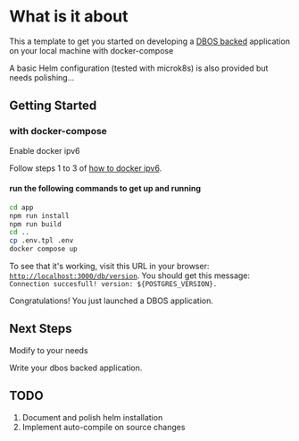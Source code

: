 # What is it about
This a template to get you started on developing
a [DBOS backed](https://docs.dbos.dev/) application on your local machine
with docker-compose

A basic Helm configuration (tested with microk8s) is also provided but needs polishing...

## Getting Started
### with docker-compose
Enable docker ipv6

Follow steps 1 to 3 of [how to docker ipv6](https://docs.docker.com/config/daemon/ipv6/).

#### run the following commands to get up and running

```bash
cd app
npm run install
npm run build
cd ..
cp .env.tpl .env
docker compose up
```
To see that it's working, visit this URL in your browser: [`http://localhost:3000/db/version`](http://localhost:3000/db/version).
You should get this message: `Connection succesfull! version: ${POSTGRES_VERSION}.`

Congratulations! You just launched a DBOS application.

## Next Steps
Modify to your needs

Write your dbos backed application.

## TODO
1. Document and polish helm installation
2. Implement auto-compile on source changes

